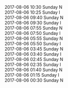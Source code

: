 2017-08-06 10:30 Sunday  N  
2017-08-06 10:25 Sunday  I  
2017-08-06 09:40 Sunday  N  
2017-08-06 09:30 Sunday  I  
2017-08-06 07:55 Sunday  N  
2017-08-06 07:50 Sunday  I  
2017-08-06 05:55 Sunday  N  
2017-08-06 05:50 Sunday  I  
2017-08-06 03:45 Sunday  N  
2017-08-06 03:40 Sunday  I  
2017-08-06 02:45 Sunday  N  
2017-08-06 02:35 Sunday  I  
2017-08-06 01:40 Sunday  N  
2017-08-06 01:15 Sunday  I  
2017-08-06 00:30 Sunday  N  
